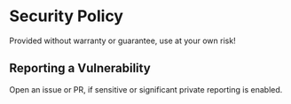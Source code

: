# Security Policy

Provided without warranty or guarantee, use at your own risk!

## Reporting a Vulnerability

Open an issue or PR, if sensitive or significant private reporting is enabled.
